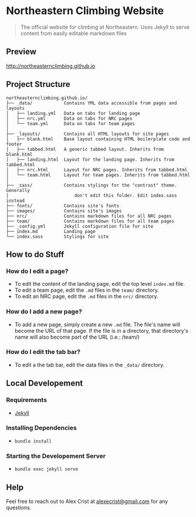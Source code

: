 # Northeastern Climbing Website

> The official website for climbing at Northeastern. Uses Jekyll to serve content from easily editable markdown files 

## Preview

http://northeasternclimbing.github.io

## Project Structure

    northeasternclimbing.github.io/
    ├── _data/            Contains YML data accessible from pages and layouts
    │   ├── landing.yml   Data on tabs for landing page
    │   ├── nrc.yml       Data on tabs for NRC pages
    │   └── team.yml      Data on tabs for team pages
    │
    ├── _layouts/         Contains all HTML layouts for site pages
    │   ├── blank.html    Base layout containing HTML boilerplate code and footer
    │   ├── tabbed.html   A generic tabbed layout. Inherits from blank.html
    │   ├── landing.html  Layout for the landing page. Inherits from tabbed.html
    │   ├── nrc.html      Layout for NRC pages. Inherits from tabbed.html
    │   └── team.html     Layout for team pages. Inherits from tabbed.html
    │
    ├── _sass/            Contains stylings for the "contrast" theme. Generally
    │                         don't edit this folder. Edit index.sass instead
    ├── fonts/            Contains site's fonts
    ├── images/           Contains site's images
    ├── nrc/              Contains markdown files for all NRC pages
    ├── team/             Contains markdown files for all team pages
    ├── _config.yml       Jekyll configuration file for site
    ├── index.md          Landing page
    └── index.sass        Stylings for site


## How to do Stuff

### How do I edit a page?

- To edit the content of the landing page, edit the top level `index.md`
file.
- To edit a team page, edit the `.md` files in the `team/` directory.
- To edit an NRC page, edit the `.md` files in the `nrc/` directory.

### How do I add a new page?

- To add a new page, simply create a new `.md` file. The file's name
will become the URL of that page. If the file is in a directory, that
directory's name will also become part of the URL (i.e.: /team/)

### How do I edit the tab bar?

- To edit a the tab bar, edit the data files in the `_data/` directory.

## Local Developement

### Requirements

- [Jekyll](https://jekyllrb.com/docs/installation/)

### Installing Dependencies

- `bundle install`

### Starting the Developement Server

- `bundle exec jekyll serve`

## Help

Feel free to reach out to Alex Crist at alexecrist@gmail.com for any
questions.
